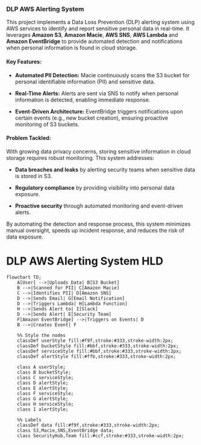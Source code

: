 ### DLP AWS Alerting System

This project implements a Data Loss Prevention (DLP) alerting system using AWS services to identify and report sensitive personal data in real-time. It leverages **Amazon S3**, **Amazon Macie**, **AWS SNS**, **AWS Lambda** and **Amazon EventBridge** to provide automated detection and notifications when personal information is found in cloud storage.

#### Key Features:

- **Automated PII Detection:** Macie continuously scans the S3 bucket for personal identifiable information (PII) and sensitive data.

- **Real-Time Alerts:** Alerts are sent via SNS to notify when personal information is detected, enabling immediate response.

- **Event-Driven Architecture:** EventBridge triggers notifications upon certain events (e.g., new bucket creation), ensuring proactive monitoring of S3 buckets.

#### Problem Tackled:

With growing data privacy concerns, storing sensitive information in cloud storage requires robust monitoring. This system addresses:

- **Data breaches and leaks** by alerting security teams when sensitive data is stored in S3.

- **Regulatory compliance** by providing visibility into personal data exposure.

- **Proactive security** through automated monitoring and event-driven alerts.

By automating the detection and response process, this system minimizes manual oversight, speeds up incident response, and reduces the risk of data exposure.

# DLP AWS Alerting System HLD

```mermaid
flowchart TD;
    A[User] -->|Uploads Data| B[S3 Bucket]
    B -->|Scanned for PII| C[Amazon Macie]
    C -->|Identifies PII| D[Amazon SNS]
    D -->|Sends Email| G[Email Notification]
    D -->|Triggers Lambda| H[Lambda Function]
    H -->|Sends Alert to| I[Slack]
    D -->|Sends Alert| E[Security Team]
    F[Amazon EventBridge] -->|Triggers on Events| D
    B -->|Creates Event| F

    %% Style the nodes
    classDef userStyle fill:#f9f,stroke:#333,stroke-width:2px;
    classDef bucketStyle fill:#bbf,stroke:#333,stroke-width:2px;
    classDef serviceStyle fill:#bbf,stroke:#333,stroke-width:2px;
    classDef alertStyle fill:#ffb,stroke:#333,stroke-width:2px;

    class A userStyle;
    class B bucketStyle;
    class C serviceStyle;
    class D alertStyle;
    class E alertStyle;
    class F serviceStyle;
    class G alertStyle;
    class H serviceStyle;
    class I alertStyle;

    %% Labels
    classDef data fill:#f9f,stroke:#333,stroke-width:2px;
    class S3,Macie,SNS,EventBridge data;
    class SecurityHub,Team fill:#ccf,stroke:#333,stroke-width:2px;



